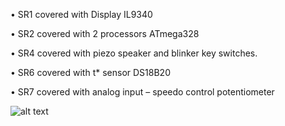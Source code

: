 • SR1 covered with Display IL9340

•	SR2 covered with 2 processors ATmega328

•	SR4 covered with piezo speaker and blinker key switches. 

•	SR6 covered with t* sensor DS18B20

•	SR7 covered with analog input – speedo control potentiometer

![alt text](https://user-images.githubusercontent.com/40429619/50209383-429e2800-037c-11e9-8cc6-93d5d2c3f9c3.png)
